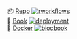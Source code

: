 <!-- badges: start -->
📦 [Repo](https://github.com/vjcitn/CancerDataSci100) [![rworkflows](https://img.shields.io/github/actions/workflow/status/vjcitn/CancerDataSci100/rworkflows.yml?label=Package%20check)](https://github.com/vjcitn/CancerDataSci100/actions/workflows/rworkflows.yml)   
📖 [Book](https://vjcitn.github.io/CancerDataSci100/devel) [![deployment](https://img.shields.io/github/actions/workflow/status/vjcitn/CancerDataSci100/pages/pages-build-deployment?label=Book%20deployment)](https://github.com/vjcitn/CancerDataSci100/actions/workflows/pages/pages-build-deployment)  
🐳 [Docker](https://github.com/vjcitn/CancerDataSci100/pkgs/container/CancerDataSci100) [![biocbook](https://img.shields.io/github/actions/workflow/status/vjcitn/CancerDataSci100/biocbook.yml?label=Docker%20image)](https://github.com/vjcitn/CancerDataSci100/actions/workflows/biocbook.yml)  
<!-- badges: end -->
